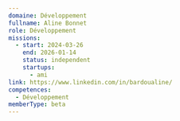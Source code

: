```yaml
---
domaine: Développement
fullname: Aline Bonnet
role: Développement
missions:
  - start: 2024-03-26
    end: 2026-01-14
    status: independent
    startups:
      - ami
link: https://www.linkedin.com/in/bardoualine/
competences:
  - Développement
memberType: beta
---
```

